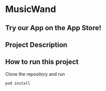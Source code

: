 # MusicWand

## Try our App on the App Store!

## Project Description

## How to run this project

Clone the repository and run
```
pod install
```
